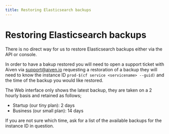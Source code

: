 ```yaml
---
title: Restoring Elasticsearch backups
---
```


# Restoring Elasticsearch backups

There is no direct way for us to restore Elasticsearch backups either via the API or console.

In order to have a bakup restored you will need to open a support ticket with Aiven via [support@aiven.io](mailto:support@aiven.io) requesting a restoration of a backup they will need to know the instance ID `prod-$(cf service <servicename> --guid)` and the time of the backup you would like restored.

The Web interface only shows the latest backup, they are taken on a 2 hourly basis and retained as follows;

- Startup (our tiny plan): 2 days
- Business (our small plan): 14 days

If you are not sure which time, ask for a list of the available backups for the instance ID in question.
